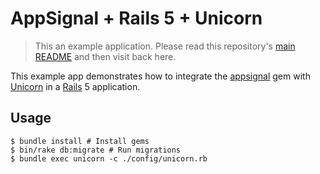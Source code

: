 # AppSignal + Rails 5 + Unicorn

> This an example application. Please read this repository's [main
  README](../../blob/master/README.md) and then visit back here.

This example app demonstrates how to integrate the [appsignal][appsignal-gem]
gem with [Unicorn][unicorn] in a [Rails][rails] 5 application.

## Usage

```
$ bundle install # Install gems
$ bin/rake db:migrate # Run migrations
$ bundle exec unicorn -c ./config/unicorn.rb
```

[appsignal-gem]: https://github.com/appsignal/appsignal-ruby
[unicorn]: https://bogomips.org/unicorn/
[rails]: http://rubyonrails.org
